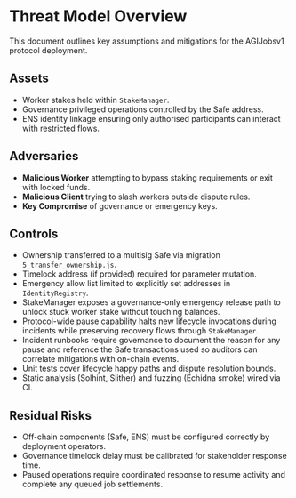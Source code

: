 # Threat Model Overview

This document outlines key assumptions and mitigations for the AGIJobsv1 protocol deployment.

## Assets

- Worker stakes held within `StakeManager`.
- Governance privileged operations controlled by the Safe address.
- ENS identity linkage ensuring only authorised participants can interact with restricted flows.

## Adversaries

- **Malicious Worker** attempting to bypass staking requirements or exit with locked funds.
- **Malicious Client** trying to slash workers outside dispute rules.
- **Key Compromise** of governance or emergency keys.

## Controls

- Ownership transferred to a multisig Safe via migration `5_transfer_ownership.js`.
- Timelock address (if provided) required for parameter mutation.
- Emergency allow list limited to explicitly set addresses in `IdentityRegistry`.
- StakeManager exposes a governance-only emergency release path to unlock stuck worker stake without touching balances.
- Protocol-wide pause capability halts new lifecycle invocations during incidents while preserving recovery flows through `StakeManager`.
- Incident runbooks require governance to document the reason for any pause and reference the Safe transactions used so auditors
  can correlate mitigations with on-chain events.
- Unit tests cover lifecycle happy paths and dispute resolution bounds.
- Static analysis (Solhint, Slither) and fuzzing (Echidna smoke) wired via CI.

## Residual Risks

- Off-chain components (Safe, ENS) must be configured correctly by deployment operators.
- Governance timelock delay must be calibrated for stakeholder response time.
- Paused operations require coordinated response to resume activity and complete any queued job settlements.
